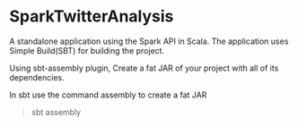 SparkTwitterAnalysis
====================

A standalone application using the Spark API in Scala. The application uses Simple Build(SBT) for building the project.

Using sbt-assembly plugin, Create a fat JAR of your project with all of its dependencies.

In sbt use the command assembly to create a fat JAR

> sbt assembly
